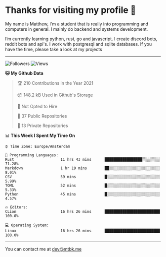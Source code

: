 # Thanks for visiting my profile 👋
My name is Matthew, I'm a student that is really into programming and computers in general. I mainly do backend and systems development.


I’m currently learning python, rust, go and javascript. I create discord bots, reddit bots and api's. I work with postgresql and sqlite databases. If you have the time, please take a look at my projects

---
![Followers](https://img.shields.io/github/followers/DankDumpster?style=social)
![Views](https://komarev.com/ghpvc/?username=DankDumpster&style=flat-square&color=green)
<!--START_SECTION:waka-->
**🐱 My Github Data** 

> 🏆 210 Contributions in the Year 2021
 > 
> 📦 148.2 kB Used in Github's Storage 
 > 
> 🚫 Not Opted to Hire
 > 
> 📜 37 Public Repositories 
 > 
> 🔑 13 Private Repositories  
 > 
📊 **This Week I Spent My Time On** 

```text
⌚︎ Time Zone: Europe/Amsterdam

💬 Programming Languages: 
Rust                     11 hrs 43 mins      █████████████████░░░░░░░░   71.28% 
Markdown                 1 hr 19 mins        ██░░░░░░░░░░░░░░░░░░░░░░░   8.01% 
CSV                      59 mins             █░░░░░░░░░░░░░░░░░░░░░░░░   5.99% 
TOML                     52 mins             █░░░░░░░░░░░░░░░░░░░░░░░░   5.33% 
Python                   45 mins             █░░░░░░░░░░░░░░░░░░░░░░░░   4.57%

🔥 Editors: 
CLion                    16 hrs 26 mins      █████████████████████████   100.0%

💻 Operating System: 
Linux                    16 hrs 26 mins      █████████████████████████   100.0%

```


<!--END_SECTION:waka-->
-------

You can contact me at dev@mtbk.me
